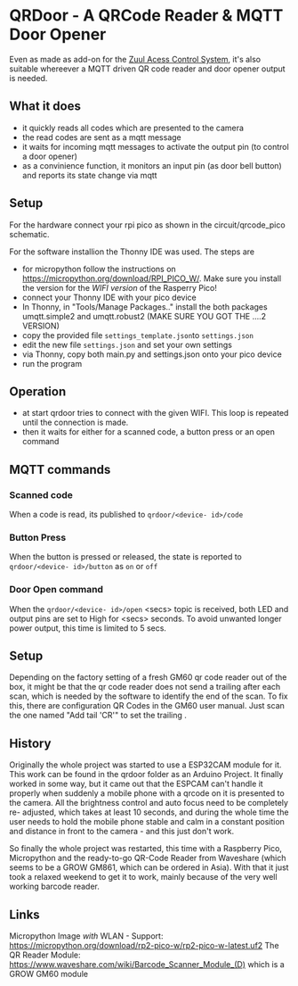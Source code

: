 # QRDoor - A QRCode Reader & MQTT Door Opener

Even as made as add-on for the [Zuul Acess Control System](https://github.com/stko/zuul-ac), it's also suitable whereever a MQTT driven QR code reader and door opener output is needed.

## What it does
* it quickly reads all codes which are presented to the camera
* the read codes are sent as a mqtt message
* it waits for incoming mqtt messages to activate the output pin (to control a door opener)
* as a convinience function, it monitors an input pin (as door bell button) and reports its state change via mqtt

## Setup
For the hardware connect your rpi pico as shown in the circuit/qrcode_pico schematic.

For the software installion the Thonny IDE was used. The steps are
* for micropython follow the instructions on https://micropython.org/download/RPI_PICO_W/. Make sure you install the version for the *WIFI version* of the Rasperry Pico!
* connect your Thonny IDE with your pico device
* In Thonny, in "Tools/Manage Packages.." install the both packages umqtt.simple2 and umqtt.robust2 (MAKE SURE YOU GOT THE ....2 VERSION)
* copy the provided file `settings_template.json`to `settings.json`
* edit the new file `settings.json` and set your own settings
* via Thonny, copy both main.py and settings.json onto your pico device
* run the program

## Operation
* at start qrdoor tries to connect with the given WIFI. This loop is repeated until the connection is made.
* then it waits for either for a scanned code, a button press or an open command

## MQTT commands
### Scanned code
When a code is read, its published to `qrdoor/<device- id>/code`
  
### Button Press
When the button is pressed or released, the state is reported to `qrdoor/<device- id>/button` as `on` or `off`

### Door Open command
When the `qrdoor/<device- id>/open` \<secs\> topic is received, both LED and output pins are set to High for \<secs\> seconds. To avoid unwanted longer power output, this time is limited to 5 secs.

## Setup
Depending on the factory setting of a fresh GM60 qr code reader out of the box, it might be that the qr code reader does not send a trailing <CR> after each scan, which is needed by the software to identify the end of the scan. To fix this, there are configuration QR Codes in the GM60 user manual. Just scan the one named "Add tail 'CR'" to set the trailing <CR>.

## History
Originally the whole project was started to use a ESP32CAM module for it. This work can be found in the qrdoor folder as an Arduino Project. It finally worked in some way, but it came out that the ESPCAM can't handle it properly when suddenly a mobile phone with a qrcode on it is presented to the camera. All the brightness control and auto focus need to be completely re- adjusted, which takes at least 10 seconds, and during the whole time the user needs to hold the mobile phone stable and calm in a constant position and distance in front to the camera - and this just don't work.

So finally the whole project was restarted, this time with a Raspberry Pico, Micropython and the ready-to-go QR-Code Reader from Waveshare (which seems to be a GROW GM861, which can be ordered in Asia). With that it just took a relaxed weekend to get it to work, mainly because of the very well working barcode reader.


## Links

Micropython Image *with* WLAN - Support:  https://micropython.org/download/rp2-pico-w/rp2-pico-w-latest.uf2
The QR Reader Module: https://www.waveshare.com/wiki/Barcode_Scanner_Module_(D)
which is a GROW GM60 module
